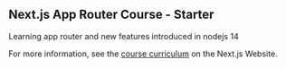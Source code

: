 ## Next.js App Router Course - Starter

Learning app router and new features introduced in nodejs 14

For more information, see the [course curriculum](https://nextjs.org/learn) on the Next.js Website.
